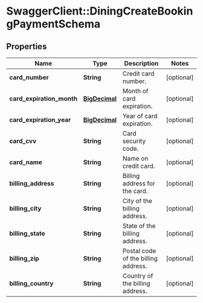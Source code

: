 # SwaggerClient::DiningCreateBookingPaymentSchema

## Properties
Name | Type | Description | Notes
------------ | ------------- | ------------- | -------------
**card_number** | **String** | Credit card number. | [optional] 
**card_expiration_month** | [**BigDecimal**](BigDecimal.md) | Month of card expiration. | [optional] 
**card_expiration_year** | [**BigDecimal**](BigDecimal.md) | Year of card expiration. | [optional] 
**card_cvv** | **String** | Card security code. | [optional] 
**card_name** | **String** | Name on credit card. | [optional] 
**billing_address** | **String** | Billing address for the card. | [optional] 
**billing_city** | **String** | City of the billing address. | [optional] 
**billing_state** | **String** | State of the billing address. | [optional] 
**billing_zip** | **String** | Postal code of the billing address. | [optional] 
**billing_country** | **String** | Country of the billing address. | [optional] 

